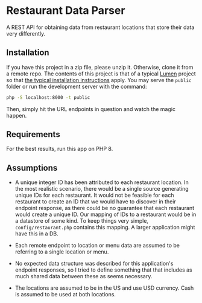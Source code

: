 # Restaurant Data Parser

A REST API for obtaining data from restaurant locations that store their data very differently.

## Installation

If you have this project in a zip file, please unzip it. Otherwise, clone it from a remote repo. The contents of this project is that of
a typical [Lumen](https://lumen.laravel.com/) project so that [the typical installation instructions](https://lumen.laravel.com/docs/8.x/installation) apply.
You may serve the `public` folder or run the development server with the command:

```bash
php -S localhost:8000 -t public
```

Then, simply hit the URL endpoints in question and watch the magic happen.

## Requirements

For the best results, run this app on PHP 8.

## Assumptions

* A unique integer ID has been attributed to each restaurant location. In the most realistic scenario, there would be a single source generating unique IDs
  for each restaurant. It would not be feasible for each restaurant to create an ID that we would have to discover in their endpoint response, as there
  could be no guarantee that each restaurant would create a unique ID. Our mapping of IDs to a restaurant would be in a datastore of some kind.
  To keep things very simple, `config/restaurant.php` contains this mapping. A larger application might have this in a DB.

* Each remote endpoint to location or menu data are assumed to be referring to a single location or menu.

* No expected data structure was described for this application's endpoint responses, so I tried to define something that
  that includes as much shared data between these as seems necessary.
  
* The locations are assumed to be in the US and use USD currency. Cash is assumed to be used at both locations.
  

